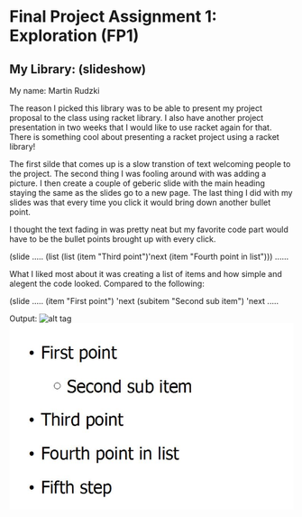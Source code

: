 # Final Project Assignment 1: Exploration (FP1)

## My Library: (slideshow)
My name: Martin Rudzki

The reason I picked this library was to be able to present my project proposal to the class using racket library. I also have another project presentation in two weeks that I would like to use racket again for that. There is something cool about presenting a racket project using a racket library!

The first silde that comes up is a slow transtion of text welcoming people to the project. The second thing I was fooling around with was adding a picture. I then create a couple of geberic slide with the main heading staying the same as the slides go to a new page. The last thing I did with my slides was that every time you click it would bring down another bullet point.

I thought the text fading in was pretty neat but my favorite code part would have to be the bullet points brought up with every click.

(slide
.....
 (list
  (list (item "Third point")'next
        (item "Fourth point in list")))
......

What I liked most about it was creating a list of items and how simple and alegent the code looked. Compared to the following:

(slide
.....
 (item "First point")
 'next
 (subitem "Second sub item")
 'next
.....

Output:
![alt tag](http://output.jpg)
<img src="output.jpg">
 
 
 










